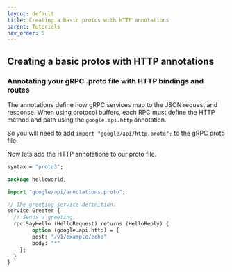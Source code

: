 ```yaml
---
layout: default
title: Creating a basic protos with HTTP annotations
parent: Tutorials
nav_order: 5
---
```


## Creating a basic protos with HTTP annotations

### Annotating your gRPC .proto file with HTTP bindings and routes

The annotations define how gRPC services map to the JSON request and response. When using protocol buffers, each RPC must define the HTTP method and path using the `google.api.http` annotation.

So you will need to add `import "google/api/http.proto";` to the gRPC proto file.

Now lets add the HTTP annotations to our proto file.

```proto
syntax = "proto3";

package helloworld;

import "google/api/annotations.proto";

// The greeting service definition.
service Greeter {
  // Sends a greeting
  rpc SayHello (HelloRequest) returns (HelloReply) {
        option (google.api.http) = {
        post: "/v1/example/echo"
        body: "*"
    };
  }
}
```
